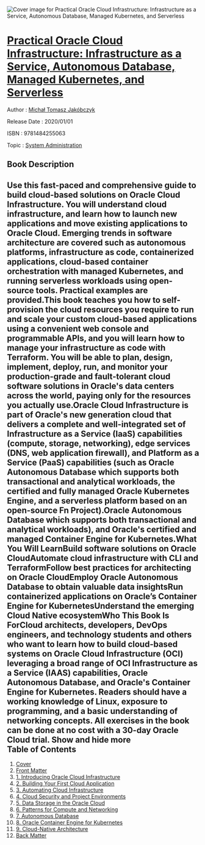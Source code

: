![Cover image for Practical Oracle Cloud Infrastructure: Infrastructure as a Service, Autonomous Database, Managed Kubernetes, and Serverless](https://imgdetail.ebookreading.net/cover/cover/20200215/EB9781484255063.jpg)

[Practical Oracle Cloud Infrastructure: Infrastructure as a Service, Autonomous Database, Managed Kubernetes, and Serverless](https://ebookreading.net/view/book/Practical+Oracle+Cloud+Infrastructure%3A+Infrastructure+as+a+Service%2C+Autonomous+Database%2C+Managed+Kubernetes%2C+and+Serverless-EB9781484255063_1.html "Practical Oracle Cloud Infrastructure: Infrastructure as a Service, Autonomous Database, Managed Kubernetes, and Serverless")
====================================================================================================================

Author : [Michał Tomasz Jakóbczyk](https://ebookreading.net/search/author/Micha%C5%82+Tomasz+Jak%C3%B3bczyk)

Release Date : 2020/01/01

ISBN : 9781484255063

Topic : [System Administration](https://ebookreading.net/search/category/system-administration)

Book Description
-----------------

 Use this fast-paced and comprehensive guide to build cloud-based solutions on Oracle Cloud Infrastructure. You will understand cloud infrastructure, and learn how to launch new applications and move existing applications to Oracle Cloud. Emerging trends in software architecture are covered such as autonomous platforms, infrastructure as code, containerized applications, cloud-based container orchestration with managed Kubernetes, and running serverless workloads using open-source tools. Practical examples are provided.This book teaches you how to self-provision the cloud resources you require to run and scale your custom cloud-based applications using a convenient web console and programmable APIs, and you will learn how to manage your infrastructure as code with Terraform. You will be able to plan, design, implement, deploy, run, and monitor your production-grade and fault-tolerant cloud software solutions in Oracle's data centers across the world, paying only for the resources you actually use.Oracle Cloud Infrastructure is part of Oracle's new generation cloud that delivers a complete and well-integrated set of Infrastructure as a Service (IaaS) capabilities (compute, storage, networking), edge services (DNS, web application firewall), and Platform as a Service (PaaS) capabilities (such as Oracle Autonomous Database which supports both transactional and analytical workloads, the certified and fully managed Oracle Kubernetes Engine, and a serverless platform based on an open-source Fn Project).Oracle Autonomous Database which supports both transactional and analytical workloads), and Oracle's certified and managed Container Engine for Kubernetes.What You Will LearnBuild software solutions on Oracle CloudAutomate cloud infrastructure with CLI and TerraformFollow best practices for architecting on Oracle CloudEmploy Oracle Autonomous Database to obtain valuable data insightsRun containerized applications on Oracle’s Container Engine for KubernetesUnderstand the emerging Cloud Native ecosystemWho This Book Is ForCloud architects, developers, DevOps engineers, and technology students and others who want to learn how to build cloud-based systems on Oracle Cloud Infrastructure (OCI) leveraging a broad range of OCI Infrastructure as a Service (IAAS) capabilities, Oracle Autonomous Database, and Oracle's Container Engine for Kubernetes. Readers should have a working knowledge of Linux, exposure to programming, and a basic understanding of networking concepts. All exercises in the book can be done at no cost with a 30-day Oracle Cloud trial.        Show and hide more                
Table of Contents
-----------------

1. [Cover](https://ebookreading.net/view/book/Practical+Oracle+Cloud+Infrastructure%3A+Infrastructure+as+a+Service%2C+Autonomous+Database%2C+Managed+Kubernetes%2C+and+Serverless-EB9781484255063_1.html)
1. [Front Matter](https://ebookreading.net/view/book/Practical+Oracle+Cloud+Infrastructure%3A+Infrastructure+as+a+Service%2C+Autonomous+Database%2C+Managed+Kubernetes%2C+and+Serverless-EB9781484255063_2.html)
1. [1. Introducing Oracle Cloud Infrastructure](https://ebookreading.net/view/book/Practical+Oracle+Cloud+Infrastructure%3A+Infrastructure+as+a+Service%2C+Autonomous+Database%2C+Managed+Kubernetes%2C+and+Serverless-EB9781484255063_3.html)
1. [2. Building Your First Cloud Application](https://ebookreading.net/view/book/Practical+Oracle+Cloud+Infrastructure%3A+Infrastructure+as+a+Service%2C+Autonomous+Database%2C+Managed+Kubernetes%2C+and+Serverless-EB9781484255063_4.html)
1. [3. Automating Cloud Infrastructure](https://ebookreading.net/view/book/Practical+Oracle+Cloud+Infrastructure%3A+Infrastructure+as+a+Service%2C+Autonomous+Database%2C+Managed+Kubernetes%2C+and+Serverless-EB9781484255063_5.html)
1. [4. Cloud Security and Project Environments](https://ebookreading.net/view/book/Practical+Oracle+Cloud+Infrastructure%3A+Infrastructure+as+a+Service%2C+Autonomous+Database%2C+Managed+Kubernetes%2C+and+Serverless-EB9781484255063_6.html)
1. [5. Data Storage in the Oracle Cloud](https://ebookreading.net/view/book/Practical+Oracle+Cloud+Infrastructure%3A+Infrastructure+as+a+Service%2C+Autonomous+Database%2C+Managed+Kubernetes%2C+and+Serverless-EB9781484255063_7.html)
1. [6. Patterns for Compute and Networking](https://ebookreading.net/view/book/Practical+Oracle+Cloud+Infrastructure%3A+Infrastructure+as+a+Service%2C+Autonomous+Database%2C+Managed+Kubernetes%2C+and+Serverless-EB9781484255063_8.html)
1. [7. Autonomous Database](https://ebookreading.net/view/book/Practical+Oracle+Cloud+Infrastructure%3A+Infrastructure+as+a+Service%2C+Autonomous+Database%2C+Managed+Kubernetes%2C+and+Serverless-EB9781484255063_9.html)
1. [8. Oracle Container Engine for Kubernetes](https://ebookreading.net/view/book/Practical+Oracle+Cloud+Infrastructure%3A+Infrastructure+as+a+Service%2C+Autonomous+Database%2C+Managed+Kubernetes%2C+and+Serverless-EB9781484255063_10.html)
1. [9. Cloud-Native Architecture](https://ebookreading.net/view/book/Practical+Oracle+Cloud+Infrastructure%3A+Infrastructure+as+a+Service%2C+Autonomous+Database%2C+Managed+Kubernetes%2C+and+Serverless-EB9781484255063_11.html)
1. [Back Matter](https://ebookreading.net/view/book/Practical+Oracle+Cloud+Infrastructure%3A+Infrastructure+as+a+Service%2C+Autonomous+Database%2C+Managed+Kubernetes%2C+and+Serverless-EB9781484255063_12.html)
